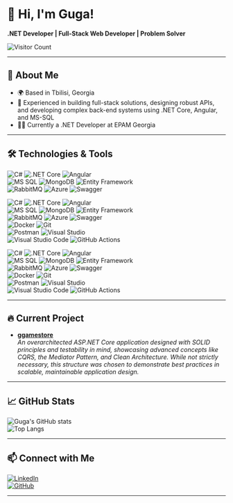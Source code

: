 # 👋 Hi, I'm Guga!

**.NET Developer | Full-Stack Web Developer | Problem Solver**

![Visitor Count](https://komarev.com/ghpvc/?username=errkedukke&color=blue)

---

## 🚀 About Me

- 🌍 Based in Tbilisi, Georgia
- 💼 Experienced in building full-stack solutions, designing robust APIs, and developing complex back-end systems using .NET Core, Angular, and MS-SQL
- 👨‍💻 Currently a .NET Developer at EPAM Georgia

---

## 🛠️ Technologies & Tools

![C#](https://img.shields.io/badge/-CSharp-05122A?style=flat&logo=csharp) ![.NET Core](https://img.shields.io/badge/-.NET_Core-05122A?style=flat&logo=dotnet) ![Angular](https://img.shields.io/badge/-Angular-05122A?style=flat&logo=angular)  
![MS SQL](https://img.shields.io/badge/-MS_SQL_Server-05122A?style=flat&logo=microsoftsqlserver) ![MongoDB](https://img.shields.io/badge/-MongoDB-05122A?style=flat&logo=mongodb) ![Entity Framework](https://img.shields.io/badge/-Entity_Framework_Core-05122A?style=flat&logo=dotnet)  
![RabbitMQ](https://img.shields.io/badge/-RabbitMQ-05122A?style=flat&logo=rabbitmq) ![Azure](https://img.shields.io/badge/-Azure-05122A?style=flat&logo=microsoftazure) ![Swagger](https://img.shields.io/badge/-Swagger-05122A?style=flat&logo=swagger)

![C#](https://img.shields.io/badge/-CSharp-333333?style=flat&logo=csharp&logoColor=white)
![.NET Core](https://img.shields.io/badge/-.NET_Core-333333?style=flat&logo=dotnet&logoColor=white)
![Angular](https://img.shields.io/badge/-Angular-333333?style=flat&logo=angular&logoColor=white)  
![MS SQL](https://img.shields.io/badge/-MS_SQL_Server-333333?style=flat&logo=microsoftsqlserver&logoColor=white)
![MongoDB](https://img.shields.io/badge/-MongoDB-333333?style=flat&logo=mongodb&logoColor=white)
![Entity Framework](https://img.shields.io/badge/-Entity_Framework_Core-333333?style=flat&logo=dotnet&logoColor=white)  
![RabbitMQ](https://img.shields.io/badge/-RabbitMQ-333333?style=flat&logo=rabbitmq&logoColor=white)
![Azure](https://img.shields.io/badge/-Azure-333333?style=flat&logo=microsoftazure&logoColor=white)
![Swagger](https://img.shields.io/badge/-Swagger-333333?style=flat&logo=swagger&logoColor=white)  
![Docker](https://img.shields.io/badge/-Docker-333333?style=flat&logo=docker&logoColor=white)
![Git](https://img.shields.io/badge/-Git-333333?style=flat&logo=git&logoColor=white)  
![Postman](https://img.shields.io/badge/-Postman-333333?style=flat&logo=postman&logoColor=white)
![Visual Studio](https://img.shields.io/badge/-Visual_Studio-333333?style=flat&logo=visualstudio&logoColor=white)  
![Visual Studio Code](https://img.shields.io/badge/-VS_Code-333333?style=flat&logo=visualstudiocode&logoColor=white)
![GitHub Actions](https://img.shields.io/badge/-GitHub_Actions-333333?style=flat&logo=github-actions&logoColor=white)

![C#](https://img.shields.io/badge/-CSharp-05122A?style=flat&logo=csharp)
![.NET Core](https://img.shields.io/badge/-.NET_Core-05122A?style=flat&logo=dotnet)
![Angular](https://img.shields.io/badge/-Angular-05122A?style=flat&logo=angular)  
![MS SQL](https://img.shields.io/badge/-MS_SQL_Server-05122A?style=flat&logo=microsoftsqlserver)
![MongoDB](https://img.shields.io/badge/-MongoDB-05122A?style=flat&logo=mongodb)
![Entity Framework](https://img.shields.io/badge/-Entity_Framework_Core-05122A?style=flat&logo=dotnet)  
![RabbitMQ](https://img.shields.io/badge/-RabbitMQ-05122A?style=flat&logo=rabbitmq)
![Azure](https://img.shields.io/badge/-Azure-05122A?style=flat&logo=microsoftazure)
![Swagger](https://img.shields.io/badge/-Swagger-05122A?style=flat&logo=swagger)  
![Docker](https://img.shields.io/badge/-Docker-05122A?style=flat&logo=docker)
![Git](https://img.shields.io/badge/-Git-05122A?style=flat&logo=git)  
![Postman](https://img.shields.io/badge/-Postman-05122A?style=flat&logo=postman)
![Visual Studio](https://img.shields.io/badge/-Visual_Studio-05122A?style=flat&logo=visualstudio)  
![Visual Studio Code](https://img.shields.io/badge/-VS_Code-05122A?style=flat&logo=visualstudiocode)
![GitHub Actions](https://img.shields.io/badge/-GitHub_Actions-05122A?style=flat&logo=github-actions)

---

## 🔥 Current Project

- **[ggamestore](https://github.com/errkedukke/ggamestore)**  
  _An overarchitected ASP.NET Core application designed with SOLID principles and testability in mind, showcasing advanced concepts like CQRS, the Mediator Pattern, and Clean Architecture. While not strictly necessary, this structure was chosen to demonstrate best practices in scalable, maintainable application design._

---

## 📈 GitHub Stats

![Guga's GitHub stats](https://github-readme-stats.vercel.app/api?username=errkedukke&show_icons=true&count_private=true&theme=radical)  
![Top Langs](https://github-readme-stats.vercel.app/api/top-langs/?username=errkedukke&layout=compact&theme=radical)

---

## 📫 Connect with Me

[![LinkedIn](https://img.shields.io/badge/LinkedIn-0077B5?style=flat&logo=linkedin&logoColor=white)](https://www.linkedin.com/in/rukhadzeg/)  
[![GitHub](https://img.shields.io/badge/GitHub-100000?style=flat&logo=github&logoColor=white)](https://github.com/errkedukke)

---
